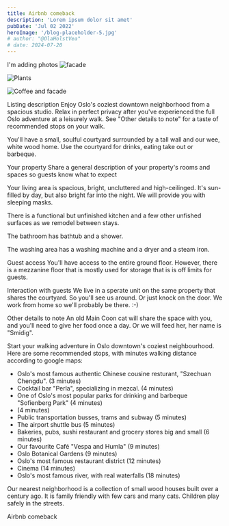 ```yaml
---
title: Airbnb comeback
description: 'Lorem ipsum dolor sit amet'
pubDate: 'Jul 02 2022'
heroImage: '/blog-placeholder-5.jpg'
# author: "@OlaHolstVea"
# date: 2024-07-20
---
```




I'm adding photos
![facade](https://pbs.twimg.com/media/GS6-hfSWUAApCVP?format=jpg&name=medium)

![Plants](https://pbs.twimg.com/media/GS6kXtpWkAAD_ag?format=jpg&name=medium)

![Coffee and facade](https://pbs.twimg.com/media/GS6eeJyXYAAynwZ?format=jpg&name=medium)


Listing description
Enjoy Oslo's coziest downtown neighborhood from a spacious studio. Relax in perfect privacy after you've experienced the full Oslo adventure at a leisurely walk. See "Other details to note" for a taste of recommended stops on your walk.

You'll have a small, soulful courtyard surrounded by a tall wall and our wee, white wood home. Use the courtyard for drinks, eating take out or barbeque.

Your property
Share a general description of your property's rooms and spaces so guests know what to expect

Your living area is spacious, bright, uncluttered and high-ceilinged. It's sun-filled by day, but also bright far into the night. We will provide you with sleeping masks.

There is a functional but unfinished kitchen and a few other unfished surfaces as we remodel between stays.

The bathroom has bathtub and a shower.

The washing area has a washing machine and a dryer and a steam iron.

Guest access
You'll have access to the entire ground floor. However, there is a mezzanine floor that is mostly used for storage that is is off limits for guests.


Interaction with guests
We live in a sperate unit on the same property that shares the courtyard. So you'll see us around. Or just knock on the door. We work from home so we'll probably be there. :-)

Other details to note
An old Main Coon cat will share the space with you, and you'll need to give her food once a day. Or we will feed her, her name is "Smidig".



Start your walking adventure in Oslo downtown's coziest neighbourhood. Here are some recommended stops, with minutes walking distance according to google maps:
- Oslo's most famous authentic Chinese cousine resturant, "Szechuan Chengdu". (3 minutes)
- Cocktail bar "Perla", specializing in mezcal. (4 minutes)
- One of Oslo's most popular parks for drinking and barbeque "Sofienberg Park" (4 minutes)
-  (4 minutes)
- Public transportation busses, trams and subway (5 minutes)
- The airport shuttle bus (5 minutes)
- Bakeries, pubs, sushi restaurant and grocery stores big and small (6 minutes)
- Our favourite Café "Vespa and Humla" (9 minutes)
- Oslo Botanical Gardens (9 minutes)
- Oslo's most famous restaurant district (12 minutes)
- Cinema (14 minutes)
- Oslo's most famous river, with real waterfalls (18 minutes)



Our nearest neighborhood is a collection of small wood houses built over a century ago. It is family friendly with few cars and many cats. Children play safely in the streets.


Airbnb comeback